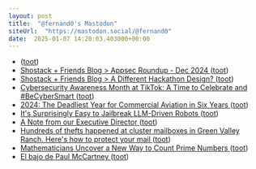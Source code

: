 ```yaml
---
layout: post
title:  "@fernand0's Mastodon"
siteUrl:  "https://mastodon.social/@fernand0"
date:  2025-01-07 14:20:03.403000+00:00
---
```

*  [ ](https://mastodon.social/@vrruiz) ([toot](https://mastodon.social/@fernand0/113787509368209454))
*  [Shostack + Friends Blog > Appsec Roundup - Dec 2024 ](https://shostack.org/blog/appsec-roundup-dec-2024) ([toot](https://mastodon.social/@fernand0/113787070173956164))
*  [Shostack + Friends Blog > A Different Hackathon Design? ](https://shostack.org/blog/a-different-hackathon-design) ([toot](https://mastodon.social/@fernand0/113786892599723725))
*  [Cybersecurity Awareness Month at TikTok: A Time to Celebrate and #BeCyberSmart ](https://newsroom.tiktok.com/en-us/cybersecurity-awareness-month-at-tikto) ([toot](https://mastodon.social/@fernand0/113786581300987859))
*  [2024: The Deadliest Year for Commercial Aviation in Six Years ](https://aeroxplorer.com/articles/2024-the-deadliest-year-for-commercial-aviation-in-six-years.ph) ([toot](https://mastodon.social/@fernand0/113786378575953027))
*  [It's Surprisingly Easy to Jailbreak LLM-Driven Robots ](https://spectrum.ieee.org/jailbreak-ll) ([toot](https://mastodon.social/@fernand0/113785361428052485))
*  [A Note from our Executive Director ](https://letsencrypt.org/2024/12/11/eoy-letter-2024) ([toot](https://mastodon.social/@fernand0/113784778809154344))
*  [Hundreds of thefts happened at cluster mailboxes in Green Valley Ranch. Here's how to protect your mail ](https://www.denver7.com/news/investigations/thieves-target-cluster-mailboxes-in-denvers-green-valley-ranch-north-neighborhoo) ([toot](https://mastodon.social/@fernand0/113782833327556083))
*  [Mathematicians Uncover a New Way to Count Prime Numbers ](https://www.quantamagazine.org/mathematicians-uncover-a-new-way-to-count-prime-numbers-20241211) ([toot](https://mastodon.social/@fernand0/113782615600526021))
*  [El bajo de Paul McCartney ](https://www.flickr.com/photos/fernand0/54230362229) ([toot](https://mastodon.social/@fernand0/113782523868305738))
